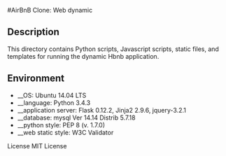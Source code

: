 #AirBnB Clone: Web dynamic
## Description
This directory contains Python scripts, Javascript scripts, static files, and templates for running the dynamic Hbnb application.

## Environment
* __OS: Ubuntu 14.04 LTS
* __language: Python 3.4.3
* __application server: Flask 0.12.2, Jinja2 2.9.6, jquery-3.2.1
* __database: mysql Ver 14.14 Distrib 5.7.18
* __python style: PEP 8 (v. 1.7.0)
* __web static style: W3C Validator

License
MIT License
